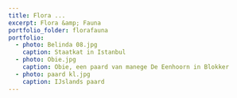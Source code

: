 ```yaml
---
title: Flora ...
excerpt: Flora &amp; Fauna
portfolio_folder: florafauna
portfolio:
  - photo: Belinda 08.jpg
    caption: Staatkat in Istanbul
  - photo: Obie.jpg
    caption: Obie, een paard van manege De Eenhoorn in Blokker
  - photo: paard kl.jpg
    caption: IJslands paard
---
```

